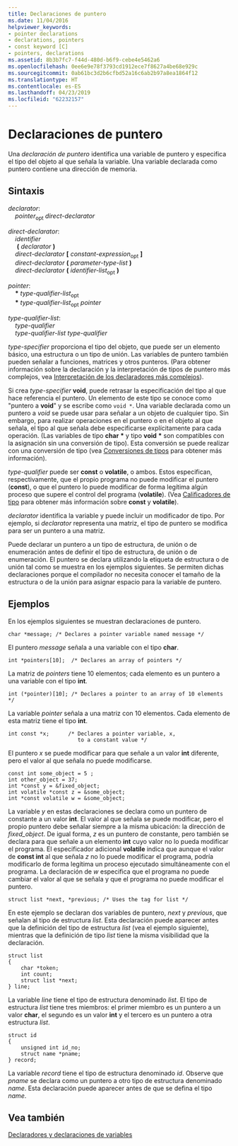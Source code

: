 ```yaml
---
title: Declaraciones de puntero
ms.date: 11/04/2016
helpviewer_keywords:
- pointer declarations
- declarations, pointers
- const keyword [C]
- pointers, declarations
ms.assetid: 8b3b7fc7-f44d-480d-b6f9-cebe4e5462a6
ms.openlocfilehash: 0ee6e9e78f3793cd1912ece7f8627a4be68e929c
ms.sourcegitcommit: 0ab61bc3d2b6cfbd52a16c6ab2b97a8ea1864f12
ms.translationtype: HT
ms.contentlocale: es-ES
ms.lasthandoff: 04/23/2019
ms.locfileid: "62232157"
---
```

# <a name="pointer-declarations"></a>Declaraciones de puntero

Una *declaración de puntero* identifica una variable de puntero y especifica el tipo del objeto al que señala la variable. Una variable declarada como puntero contiene una dirección de memoria.

## <a name="syntax"></a>Sintaxis

*declarator*:<br/>
&nbsp;&nbsp;&nbsp;&nbsp;*pointer*<sub>opt</sub> *direct-declarator*

*direct-declarator*:<br/>
&nbsp;&nbsp;&nbsp;&nbsp;*identifier*<br/>
&nbsp;&nbsp;&nbsp;&nbsp; **(** *declarator* **)**<br/>
&nbsp;&nbsp;&nbsp;&nbsp;*direct-declarator* **[** *constant-expression*<sub>opt</sub> **]**<br/>
&nbsp;&nbsp;&nbsp;&nbsp;*direct-declarator* **(** *parameter-type-list* **)**<br/>
&nbsp;&nbsp;&nbsp;&nbsp;*direct-declarator* **(** *identifier-list*<sub>opt</sub> **)**

*pointer*:<br/>
&nbsp;&nbsp;&nbsp;&nbsp;<strong>\*</strong> *type-qualifier-list*<sub>opt</sub><br/>
&nbsp;&nbsp;&nbsp;&nbsp;<strong>\*</strong> *type-qualifier-list*<sub>opt</sub> *pointer*

*type-qualifier-list*:<br/>
&nbsp;&nbsp;&nbsp;&nbsp;*type-qualifier*<br/>
&nbsp;&nbsp;&nbsp;&nbsp;*type-qualifier-list* *type-qualifier*

*type-specifier* proporciona el tipo del objeto, que puede ser un elemento básico, una estructura o un tipo de unión. Las variables de puntero también pueden señalar a funciones, matrices y otros punteros. (Para obtener información sobre la declaración y la interpretación de tipos de puntero más complejos, vea [Interpretación de los declaradores más complejos](../c-language/interpreting-more-complex-declarators.md)).

Si crea *type-specifier* **void**, puede retrasar la especificación del tipo al que hace referencia el puntero. Un elemento de este tipo se conoce como "puntero a **void**" y se escribe como `void *`. Una variable declarada como un puntero a *void* se puede usar para señalar a un objeto de cualquier tipo. Sin embargo, para realizar operaciones en el puntero o en el objeto al que señala, el tipo al que señala debe especificarse explícitamente para cada operación. (Las variables de tipo **char** <strong>\*</strong> y tipo **void** <strong>\*</strong> son compatibles con la asignación sin una conversión de tipo). Esta conversión se puede realizar con una conversión de tipo (vea [Conversiones de tipos](../c-language/type-cast-conversions.md) para obtener más información).

*type-qualifier* puede ser **const** o **volatile**, o ambos. Estos especifican, respectivamente, que el propio programa no puede modificar el puntero (**const**), o que el puntero lo puede modificar de forma legítima algún proceso que supere el control del programa (**volatile**). (Vea [Calificadores de tipo](../c-language/type-qualifiers.md) para obtener más información sobre **const** y **volatile**).

*declarator* identifica la variable y puede incluir un modificador de tipo. Por ejemplo, si *declarator* representa una matriz, el tipo de puntero se modifica para ser un puntero a una matriz.

Puede declarar un puntero a un tipo de estructura, de unión o de enumeración antes de definir el tipo de estructura, de unión o de enumeración. El puntero se declara utilizando la etiqueta de estructura o de unión tal como se muestra en los ejemplos siguientes. Se permiten dichas declaraciones porque el compilador no necesita conocer el tamaño de la estructura o de la unión para asignar espacio para la variable de puntero.

## <a name="examples"></a>Ejemplos

En los ejemplos siguientes se muestran declaraciones de puntero.

```
char *message; /* Declares a pointer variable named message */
```

El puntero *message* señala a una variable con el tipo **char**.

```
int *pointers[10];  /* Declares an array of pointers */
```

La matriz de *pointers* tiene 10 elementos; cada elemento es un puntero a una variable con el tipo **int**.

```
int (*pointer)[10]; /* Declares a pointer to an array of 10 elements */
```

La variable *pointer* señala a una matriz con 10 elementos. Cada elemento de esta matriz tiene el tipo **int**.

```
int const *x;      /* Declares a pointer variable, x,
                      to a constant value */
```

El puntero *x* se puede modificar para que señale a un valor **int** diferente, pero el valor al que señala no puede modificarse.

```
const int some_object = 5 ;
int other_object = 37;
int *const y = &fixed_object;
int volatile *const z = &some_object;
int *const volatile w = &some_object;
```

La variable *y* en estas declaraciones se declara como un puntero de constante a un valor **int**. El valor al que señala se puede modificar, pero el propio puntero debe señalar siempre a la misma ubicación: la dirección de *fixed_object*. De igual forma, *z* es un puntero de constante, pero también se declara para que señale a un elemento **int** cuyo valor no lo pueda modificar el programa. El especificador adicional **volatile** indica que aunque el valor de **const int** al que señala *z* no lo puede modificar el programa, podría modificarlo de forma legítima un proceso ejecutado simultáneamente con el programa. La declaración de *w* especifica que el programa no puede cambiar el valor al que se señala y que el programa no puede modificar el puntero.

```
struct list *next, *previous; /* Uses the tag for list */
```

En este ejemplo se declaran dos variables de puntero, *next* y *previous*, que señalan al tipo de estructura *list*. Esta declaración puede aparecer antes que la definición del tipo de estructura *list* (vea el ejemplo siguiente), mientras que la definición de tipo *list* tiene la misma visibilidad que la declaración.

```
struct list
{
    char *token;
    int count;
    struct list *next;
} line;
```

La variable *line* tiene el tipo de estructura denominado *list*. El tipo de estructura *list* tiene tres miembros: el primer miembro es un puntero a un valor **char**, el segundo es un valor **int** y el tercero es un puntero a otra estructura *list*.

```
struct id
{
    unsigned int id_no;
    struct name *pname;
} record;
```

La variable *record* tiene el tipo de estructura denominado *id*. Observe que *pname* se declara como un puntero a otro tipo de estructura denominado *name*. Esta declaración puede aparecer antes de que se defina el tipo *name*.

## <a name="see-also"></a>Vea también

[Declaradores y declaraciones de variables](../c-language/declarators-and-variable-declarations.md)
